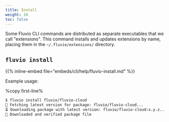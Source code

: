 ```yaml
---
title: Install
weight: 10
toc: false
---
```


Some Fluvio CLI commands are distributed as separate executables that we call
"extensions". This command installs and updates extensions by name, placing
them in the `~/.fluvio/extensions/` directory.

## `fluvio install`
{{% inline-embed file="embeds/cli/help/fluvio-install.md" %}}

Example usage:

%copy first-line%
```bash
$ fluvio install fluvio/fluvio-cloud
🎣 Fetching latest version for package: fluvio/fluvio-cloud...
⏳ Downloading package with latest version: fluvio/fluvio-cloud:x.y.z...
🔑 Downloaded and verified package file
```
